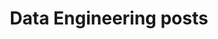 ---
layout: posts---data-engineering
title: Data Engineering posts
permalink: /data-engineering/
---